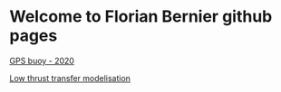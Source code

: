 # Welcome to Florian Bernier github pages

[GPS buoy - 2020](/posts/gps_buoy/gps_buoy.md)

[Low thrust transfer modelisation](https://github.com/flobernier/ghp-pdf/blob/dev/low_thrust_transfer.pdf)





